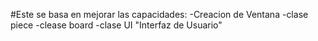 #Este se basa en mejorar las capacidades:
-Creacion de Ventana
-clase piece
-clease board
-clase UI "Interfaz de Usuario"
